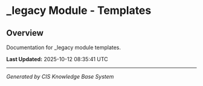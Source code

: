 # _legacy Module - Templates

## Overview
Documentation for _legacy module templates.

**Last Updated:** 2025-10-12 08:35:41 UTC

---
*Generated by CIS Knowledge Base System*